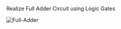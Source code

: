 Realize Full Adder Circuit using Logic Gates 

![Full-Adder](https://user-images.githubusercontent.com/110713458/235459276-2b144c0c-0ddf-4b09-927b-33fe7ed4d368.jpg)
